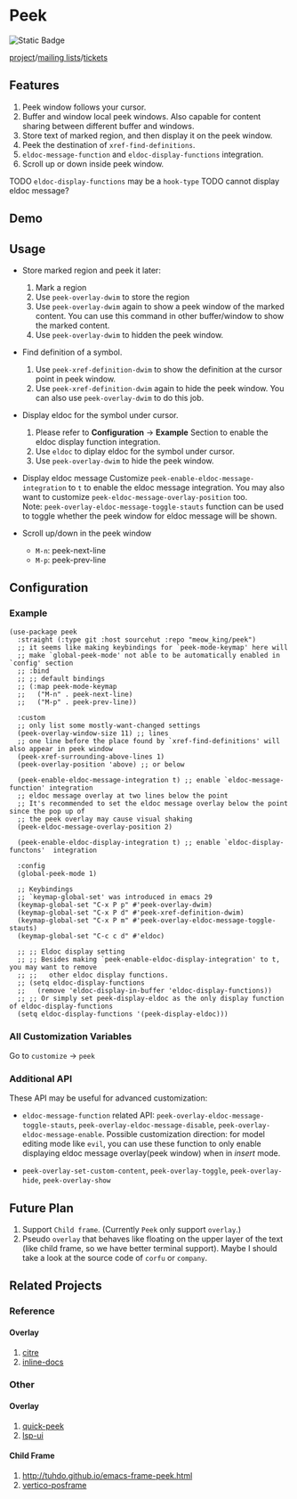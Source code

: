 # Peek

![Static Badge](https://img.shields.io/badge/made_with-emacs-purple)

[project](https://sr.ht/~meow_king/peek/)/[mailing lists](https://sr.ht/~meow_king/peek/lists)/[tickets](https://sr.ht/~meow_king/peek/trackers)  

## Features
1. Peek window follows your cursor.
2. Buffer and window local peek windows. Also capable for content sharing between different buffer and windows.
3. Store text of marked region, and then display it on the peek window.
4. Peek the destination of `xref-find-definitions`.
5. `eldoc-message-function` and `eldoc-display-functions` integration.
6. Scroll up or down inside peek window. 

TODO `eldoc-display-functions` may be a `hook-type`
TODO cannot display eldoc message?

## Demo

## Usage

- Store marked region and peek it later:
   1. Mark a region
   2. Use `peek-overlay-dwim` to store the region
   3. Use `peek-overlay-dwim` again to show a peek window of the marked content. You can use this command in other buffer/window to show the marked content. 
   4. Use `peek-overlay-dwim` to hidden the peek window.
   
- Find definition of a symbol.
   1. Use `peek-xref-definition-dwim` to show the definition at the cursor point in peek window.
   2. Use `peek-xref-definition-dwim` again to hide the peek window. You can also use `peek-overlay-dwim` to do this job.
   
- Display eldoc for the symbol under cursor.
  1. Please refer to **Configuration** -> **Example** Section to enable the eldoc display function integration.
  2. Use `eldoc` to diplay eldoc for the symbol under cursor.
  3. Use `peek-overlay-dwim` to hide the peek window.
  
- Display eldoc message
  Customize `peek-enable-eldoc-message-integration` to `t` to enable the eldoc message integration. You may also want to customize `peek-eldoc-message-overlay-position` too.   
  Note: `peek-overlay-eldoc-message-toggle-stauts` function can be used to toggle whether the peek window for eldoc message will be shown.
  
- Scroll up/down in the peek window
  - `M-n`: peek-next-line 
  - `M-p`: peek-prev-line 

## Configuration

### Example

``` emacs-lisp
(use-package peek
  :straight (:type git :host sourcehut :repo "meow_king/peek")
  ;; it seems like making keybindings for `peek-mode-keymap' here will
  ;; make `global-peek-mode' not able to be automatically enabled in `config' section
  ;; :bind
  ;; ;; default bindings
  ;; (:map peek-mode-keymap
  ;;   ("M-n" . peek-next-line)
  ;;   ("M-p" . peek-prev-line))

  :custom
  ;; only list some mostly-want-changed settings 
  (peek-overlay-window-size 11) ;; lines
  ;; one line before the place found by `xref-find-definitions' will also appear in peek window 
  (peek-xref-surrounding-above-lines 1)
  (peek-overlay-position 'above) ;; or below

  (peek-enable-eldoc-message-integration t) ;; enable `eldoc-message-function' integration
  ;; eldoc message overlay at two lines below the point
  ;; It's recommended to set the eldoc message overlay below the point since the pop up of
  ;; the peek overlay may cause visual shaking
  (peek-eldoc-message-overlay-position 2)

  (peek-enable-eldoc-display-integration t) ;; enable `eldoc-display-functons'  integration

  :config
  (global-peek-mode 1)

  ;; Keybindings 
  ;; `keymap-global-set' was introduced in emacs 29
  (keymap-global-set "C-x P p" #'peek-overlay-dwim)
  (keymap-global-set "C-x P d" #'peek-xref-definition-dwim)
  (keymap-global-set "C-x P m" #'peek-overlay-eldoc-message-toggle-stauts)
  (keymap-global-set "C-c c d" #'eldoc)

  ;; ;; Eldoc display setting
  ;; ;; Besides making `peek-enable-eldoc-display-integration' to t, you may want to remove
  ;; ;;   other eldoc display functions.
  ;; (setq eldoc-display-functions
  ;;   (remove 'eldoc-display-in-buffer 'eldoc-display-functions))
  ;; ;; Or simply set peek-display-eldoc as the only display function of eldoc-display-functions
  (setq eldoc-display-functions '(peek-display-eldoc)))
```

### All Customization Variables

Go to `customize` -> `peek`

### Additional API
These API may be useful for advanced customization:

- `eldoc-message-function` related API: `peek-overlay-eldoc-message-toggle-stauts`, `peek-overlay-eldoc-message-disable`, `peek-overlay-eldoc-message-enable`. Possible customization direction: for model editing mode like `evil`, you can use these function to only enable displaying eldoc message overlay(peek window) when in _insert_ mode.

- `peek-overlay-set-custom-content`, `peek-overlay-toggle`, `peek-overlay-hide`, `peek-overlay-show`


## Future Plan
1. Support `Child frame`. (Currently `Peek` only support `overlay`.)
2. Pseudo `overlay` that behaves like floating on the upper layer of the text (like child frame, so we have better terminal support). Maybe I should take a look at the source code of `corfu` or `company`.

## Related Projects

### Reference

#### Overlay
1. [citre](https://github.com/universal-ctags/citre/blob/master/citre-ui-peek.el)
2. [inline-docs](https://repo.or.cz/inline-docs.git/blob/HEAD:/inline-docs.el)

### Other

#### Overlay
1. [quick-peek](https://github.com/cpitclaudel/quick-peek)
2. [lsp-ui](https://github.com/emacs-lsp/lsp-ui/blob/master/lsp-ui-peek.el)

#### Child Frame
1. http://tuhdo.github.io/emacs-frame-peek.html
2. [vertico-posframe](https://github.com/tumashu/vertico-posframe/blob/main/vertico-posframe.el)
